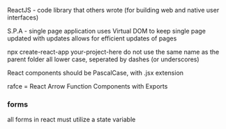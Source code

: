 ReactJS - code library that others wrote (for building web and native user interfaces)

S.P.A - single page application
    uses Virtual DOM to keep single page updated with updates
    allows for efficient updates of pages

npx create-react-app your-project-here
    do not use the same name as the parent folder
    all lower case, seperated by dashes (or underscores)

React components should be PascalCase, with .jsx extension

rafce = React Arrow Function Components with Exports

### forms

all forms in react must utilize a state variable